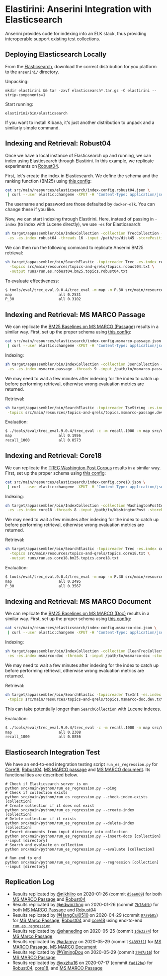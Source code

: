 # Elastirini: Anserini Integration with Elasticsearch

Anserini provides code for indexing into an ELK stack, thus providing interoperable support existing test collections.

## Deploying Elasticsearch Locally

From the [Elasticsearch](http://elastic.co/start), download the correct distribution for you platform to the `anserini/` directory. 

Unpacking:

```
mkdir elastirini && tar -zxvf elasticsearch*.tar.gz -C elastirini --strip-components=1
```

Start running:

```
elastirini/bin/elasticsearch
```

If you want to install Kibana, it's just another distribution to unpack and a similarly simple command.

## Indexing and Retrieval: Robust04

Once we have a local instance of Elasticsearch up and running, we can index using Elasticsearch through Elastirini.
In this example, we replicate experiments on [Robust04](regressions-robust04.md).

First, let's create the index in Elasticsearch.
We define the schema and the ranking function (BM25) using [this config](../src/main/resources/elasticsearch/index-config.robust04.json):

```bash
cat src/main/resources/elasticsearch/index-config.robust04.json \
 | curl --user elastic:changeme -XPUT -H 'Content-Type: application/json' 'localhost:9200/robust04' -d @-
```

The username and password are those defaulted by `docker-elk`. You can change these if you like.

Now, we can start indexing through Elastirini.
Here, instead of passing in `-index` (to index with Lucene directly), we use `-es` for Elasticsearch:

```bash
sh target/appassembler/bin/IndexCollection -collection TrecCollection -generator DefaultLuceneDocumentGenerator \
 -es -es.index robust04 -threads 16 -input /path/to/disk45 -storePositions -storeDocvectors -storeRaw
```

We can then run the following command to replicate Anserini BM25 retrieval:

```bash
sh target/appassembler/bin/SearchElastic -topicreader Trec -es.index robust04 \
  -topics src/main/resources/topics-and-qrels/topics.robust04.txt \
  -output runs/run.es.robust04.bm25.topics.robust04.txt
```

To evaluate effectiveness:

```bash
$ tools/eval/trec_eval.9.0.4/trec_eval -m map -m P.30 src/main/resources/topics-and-qrels/qrels.robust04.txt runs/run.es.robust04.bm25.topics.robust04.txt
map                   	all	0.2531
P_30                  	all	0.3102
```

## Indexing and Retrieval: MS MARCO Passage

We can replicate the [BM25 Baselines on MS MARCO (Passage)](experiments-msmarco-passage.md) results in a similar way.
First, set up the proper schema using [this config](../src/main/resources/elasticsearch/index-config.msmarco-passage.json):

```bash
cat src/main/resources/elasticsearch/index-config.msmarco-passage.json \
 | curl --user elastic:changeme -XPUT -H 'Content-Type: application/json' 'localhost:9200/msmarco-passage' -d @-
```

Indexing:

```bash
sh target/appassembler/bin/IndexCollection -collection JsonCollection -generator DefaultLuceneDocumentGenerator \
 -es -es.index msmarco-passage -threads 9 -input /path/to/msmarco-passage -storePositions -storeDocvectors -storeRaw
```

We may need to wait a few minutes after indexing for the index to catch up before performing retrieval, otherwise wrong evaluation metrics are returned.

Retrieval:

```bash
sh target/appassembler/bin/SearchElastic -topicreader TsvString -es.index msmarco-passage \
 -topics src/main/resources/topics-and-qrels/topics.msmarco-passage.dev-subset.txt -output runs/run.es.msmacro-passage.txt
```

Evaluation:

```bash
$ ./tools/eval/trec_eval.9.0.4/trec_eval -c -m recall.1000 -m map src/main/resources/topics-and-qrels/qrels.msmarco-passage.dev-subset.txt runs/run.es.msmacro-passage.txt
map                   	all	0.1956
recall_1000           	all	0.8573
```

## Indexing and Retrieval: Core18

We can replicate the [TREC Washington Post Corpus](regressions-core18.md) results in a similar way.
First, set up the proper schema using [this config](../src/main/resources/elasticsearch/index-config.core18.json):

```bash
cat src/main/resources/elasticsearch/index-config.core18.json \
 | curl --user elastic:changeme -XPUT -H 'Content-Type: application/json' 'localhost:9200/core18' -d @-
```

Indexing:

```bash
sh target/appassembler/bin/IndexCollection -collection WashingtonPostCollection -generator WashingtonPostGenerator \
 -es -es.index core18 -threads 8 -input /path/to/WashingtonPost -storePositions -storeDocvectors -storeContents
```

We may need to wait a few minutes after indexing for the index to catch up before performing retrieval, otherwise wrong evaluation metrics are returned.

Retrieval:

```bash
sh target/appassembler/bin/SearchElastic -topicreader Trec -es.index core18 \
  -topics src/main/resources/topics-and-qrels/topics.core18.txt \
  -output runs/run.es.core18.bm25.topics.core18.txt
```

Evaluation:

```bash
$ tools/eval/trec_eval.9.0.4/trec_eval -m map -m P.30 src/main/resources/topics-and-qrels/qrels.core18.txt runs/run.es.core18.bm25.topics.core18.txt
map                   	all	0.2495
P_30                  	all	0.3567
```

## Indexing and Retrieval: MS MARCO Document

We can replicate the [BM25 Baselines on MS MARCO (Doc)](experiments-msmarco-doc.md) results in a similar way.
First, set up the proper schema using [this config](../src/main/resources/elasticsearch/index-config.msmarco-doc.json):

```bash
cat src/main/resources/elasticsearch/index-config.msmarco-doc.json \
 | curl --user elastic:changeme -XPUT -H 'Content-Type: application/json' 'localhost:9200/msmarco-doc' -d @-
```

Indexing:

```bash
sh target/appassembler/bin/IndexCollection -collection CleanTrecCollection -generator DefaultLuceneDocumentGenerator \
 -es -es.index msmarco-doc -threads 1 -input /path/to/msmarco-doc -storePositions -storeDocvectors -storeRaw
```

We may need to wait a few minutes after indexing for the index to catch up before performing retrieval, otherwise wrong evaluation metrics are returned.

Retrieval:

```bash
sh target/appassembler/bin/SearchElastic -topicreader TsvInt -es.index msmarco-doc \
 -topics src/main/resources/topics-and-qrels/topics.msmarco-doc.dev.txt -output runs/run.es.msmacro-doc.txt
```

This can take potentially longer than `SearchCollection` with Lucene indexes.

Evaluation:

```bash
$ ./tools/eval/trec_eval.9.0.4/trec_eval -c -m recall.1000 -m map src/main/resources/topics-and-qrels/qrels.msmarco-doc.dev.txt runs/run.es.msmacro-doc.txt
map                   	all	0.2308
recall_1000           	all	0.8856
```

## Elasticsearch Integration Test

We have an end-to-end integration testing script `run_es_regression.py` for [Core18](regressions-core18.md), [Robust04](regressions-robust04.md), [MS MARCO passage](regressions-msmarco-passage.md) and [MS MARCO document](regressions-msmarco-doc.md). Its functionalities are described below.

```
# Check if Elasticsearch server is on
python src/main/python/run_es_regression.py --ping
# Check if collection exists
python src/main/python/run_es_regression.py --check-index-exists [collection]
# Create collection if it does not exist
python src/main/python/run_es_regression.py --create-index [collection]
# Delete collection if it exists
python src/main/python/run_es_regression.py --delete-index [collection]
# Insert documents from input directory into collection
python src/main/python/run_es_regression.py --insert-docs [collection] --input [directory]
# Search and evaluate on collection
python src/main/python/run_es_regression.py --evaluate [collection]

# Run end to end
python src/main/python/run_es_regression.py --regression [collection] --input [directory]
```

## Replication Log

+ Results replicated by [@nikhilro](https://github.com/nikhilro) on 2020-01-26 (commit [`d5ee069`](https://github.com/castorini/anserini/commit/d5ee069399e6a306d7685bda756c1f19db721156)) for both [MS MARCO Passage](experiments-msmarco-passage.md) and [Robust04](regressions-robust04.md)
+ Results replicated by [@edwinzhng](https://github.com/edwinzhng) on 2020-01-26 (commit [`7b76dfb`](https://github.com/castorini/anserini/commit/7b76dfbea7e0c01a3a5dc13e74f54852c780ec9b)) for both [MS MARCO Passage](experiments-msmarco-passage.md) and [Robust04](regressions-robust04.md)
+ Results replicated by [@HangCui0510](https://github.com/HangCui0510) on 2020-04-29 (commit [`07a9b05`](https://github.com/castorini/anserini/commit/07a9b053173637e15be79de4e7fce4d5a93d04fe)) for [MS Marco Passage](regressions-msmarco-passage.md), [Robust04](regressions-robust04.md) and [core18](regressions-core18.md) using end-to-end [`run_es_regression`](../src/main/python/run_es_regression.py)
+ Results replicated by [@shaneding](https://github.com/shaneding) on 2020-05-25 (commit [`1de3274`](https://github.com/castorini/anserini/commit/1de3274b057a63382534c5277ffcd772c3fc0d43)) for [MS Marco Passage](regressions-msmarco-passage.md)
+ Results replicated by [@adamyy](https://github.com/adamyy) on 2020-05-29 (commit [`94893f1`](https://github.com/castorini/anserini/commit/94893f170e047d77c3ef5b8b995d7fbdd13f4298)) for [MS MARCO Passage](regressions-msmarco-passage.md), [MS MARCO Document](experiments-msmarco-doc.md)
+ Results replicated by [@YimingDou](https://github.com/YimingDou) on 2020-05-29 (commit [`2947a16`](https://github.com/castorini/anserini/commit/2947a1622efae35637b83e321aba8e6fccd43489)) for [MS MARCO Passage](regressions-msmarco-passage.md)
+ Results replicated by [@yxzhu16](https://github.com/yxzhu16) on 2020-07-17 (commit [`fad12be`](https://github.com/castorini/anserini/commit/fad12be2e37a075100707c3a674eb67bc0aa57ef)) for [Robust04](regressions-robust04.md), [core18](regressions-core18.md), and [MS MARCO Passage](regressions-msmarco-passage.md)
